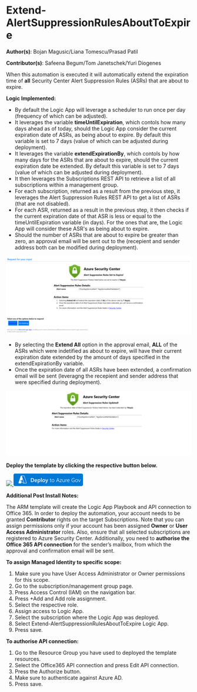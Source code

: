 # Extend-AlertSuppressionRulesAboutToExpire

**Author(s)**: Bojan Magusic/Liana Tomescu/Prasad Patil

**Contributor(s)**: Safeena Begum/Tom Janetschek/Yuri Diogenes

When this automation is executed it will automatically extend the expiration time of **all** Security Center Alert Suppression Rules (ASRs) that are about to expire.

**Logic Implemented:**

* By default the Logic App will leverage a scheduler to run once per day (frequency of which can be adjusted).
* It leverages the variable **timeUntilExpiration**, which contols how many days ahead as of today, should the Logic App consider the current expiration date of ASRs, as being about to expire. By default this variable is set to 7 days (value of which can be adjusted during deployment).
* It leverages the variable **extendExpirationBy**, which contols by how many days for the ASRs that are about to expire, should the current expiration date be extended. By default this variable is set to 7 days (value of which can be adjusted during deployment).
* It then leverages the Subscriptions REST API to retrieve a list of all subscriptions within a management group.
* For each subscription, returned as a result from the previous step, it leverages the Alert Suppression Rules REST API to get a list of ASRs (that are not disabled).
* For each ASR, returned as a result in the previous step, it then checks if the current expiration date of that ASR is less or equal to the timeUntilExpiration variable (in days). For the ones that are, the Logic App will consider these ASR's as being about to expire.
* Should the number of ASRs that are about to expire be greater than zero, an approval email will be sent out to the (recepient and sender address both can be modified during deployment).  

![Approval Email](.//approvalEmail.png)

* By selecting the **Extend All** option in the approval email, **ALL** of the ASRs which were indetified as about to expire, will have their current expiration date extended by the amount of days specified in the extendExpirationBy variable.  
* Once the expiration date of all ASRs have been extended, a confirmation email will be sent (leveragng the recepient and sender address that were specified during deployment).

![Confirmation Email](.//confirmationEmail.png)

**Deploy the template by clicking the respective button below.**

<a href="https://portal.azure.com/#create/Microsoft.Template/uri/https%3A%2F%2Fraw.githubusercontent.com%2FAzure%2FAzure-Security-Center%2Fmain%2FWorkflow%2520automation%2FExtend-AlertSuppressionRulesAboutToExpire%2Fazuredeploy.json" target="_blank">
    <img src="https://aka.ms/deploytoazurebutton"/>
</a>
<a href="https://portal.azure.us/#create/Microsoft.Template/uri/https%3A%2F%2Fraw.githubusercontent.com%2FAzure%2FAzure-Security-Center%2Fmain%2FWorkflow%2520automation%2FExtend-AlertSuppressionRulesAboutToExpire%2Fazuredeploy.json" target="_blank">
<img src="https://raw.githubusercontent.com/Azure/azure-quickstart-templates/master/1-CONTRIBUTION-GUIDE/images/deploytoazuregov.png"/>
</a>


**Additional Post Install Notes:**

The ARM template will create the Logic App Playbook and API connection to Office 365. In order to deploy the automation, your account needs to be granted **Contributor** rights on the target Subscriptions. Note that you can assign permissions only if your account has been assigned **Owner** or **User Access Administrator** roles. Also, ensure that all selected subscriptions are registered to Azure Security Center. Additionally, you need to **authorise the Office 365 API connection** for the sender’s mailbox, from which the approval and confirmation email will be sent.

**To assign Managed Identity to specific scope:**

1. Make sure you have User Access Administrator or Owner permissions for this scope.
2. Go to the subscription/management group page.
3. Press Access Control (IAM) on the navigation bar.
4. Press +Add and Add role assignment.
5. Select the respective role.
6. Assign access to Logic App.
7. Select the subscription where the Logic App was deployed.
8. Select Extend-AlertSuppressionRulesAboutToExpire Logic App.
9. Press save.

**To authorise API connection:**

1. Go to the Resource Group you have used to deployed the template resources.
2. Select the Office365 API connection and press Edit API connection.
3. Press the Authorize button.
4. Make sure to authenticate against Azure AD.
5. Press save.
